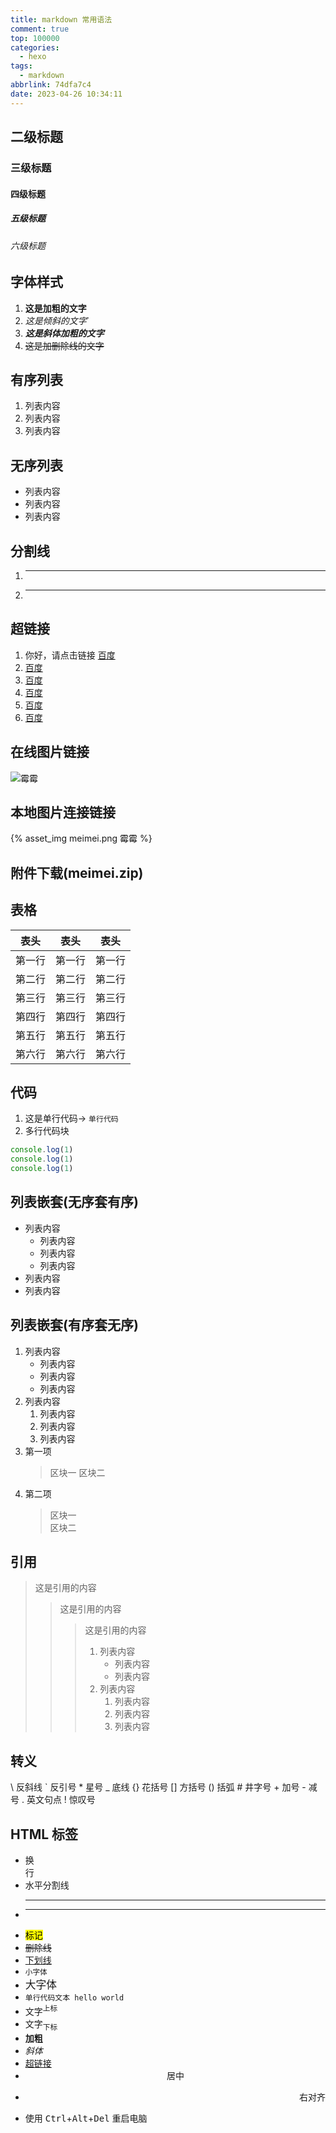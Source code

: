 ```yaml
---
title: markdown 常用语法
comment: true
top: 100000
categories:
  - hexo
tags:
  - markdown
abbrlink: 74dfa7c4
date: 2023-04-26 10:34:11
---
```

## 二级标题
### 三级标题
#### 四级标题
##### 五级标题
###### 六级标题

## 字体样式

1. **这是加粗的文字**
2. _这是倾斜的文字_`
3. **_这是斜体加粗的文字_**
4. ~~这是加删除线的文字~~

## 有序列表

1. 列表内容
2. 列表内容
3. 列表内容

## 无序列表

- 列表内容
- 列表内容
- 列表内容

## 分割线

1. ***
2. ***

## 超链接

1. 你好，请点击链接 [百度](http://baidu.com)
1. [百度](http://baidu.com)
1. [百度](http://baidu.com)
1. [百度](http://baidu.com)
1. [百度](http://baidu.com)
1. [百度](http://baidu.com)

## 在线图片链接
![霉霉](https://gimg2.baidu.com/image_search/src=http%3A%2F%2Fc-ssl.duitang.com%2Fuploads%2Fitem%2F201502%2F09%2F20150209171221_uFkTa.jpeg&refer=http%3A%2F%2Fc-ssl.duitang.com&app=2002&size=f9999,10000&q=a80&n=0&g=0n&fmt=auto?sec=1685866238&t=442c26597b5dc85fbb2fff987f95d4b4)

## 本地图片连接链接
{% asset_img meimei.png 霉霉 %}

## <a class="attachment" name="meimei.zip">附件下载(meimei.zip)</a>
## 表格

| 表头   | 表头   | 表头   |
| ------ | ------ | ------ |
| 第一行 | 第一行 | 第一行 |
| 第二行 | 第二行 | 第二行 |
| 第三行 | 第三行 | 第三行 |
| 第四行 | 第四行 | 第四行 |
| 第五行 | 第五行 | 第五行 |
| 第六行 | 第六行 | 第六行 |

## 代码
1. 这是单行代码-> `单行代码`
2. 多行代码块

```javaScript
console.log(1)
console.log(1)
console.log(1)
```

## 列表嵌套(无序套有序)

- 列表内容
  - 列表内容
  - 列表内容
  - 列表内容
- 列表内容
- 列表内容

## 列表嵌套(有序套无序)

1. 列表内容
   - 列表内容
   - 列表内容
   - 列表内容
2. 列表内容
   1. 列表内容
   2. 列表内容
   3. 列表内容
3. 第一项
   > 区块一
   > 区块二
4. 第二项
   > 区块一  
   > 区块二

## 引用

> 这是引用的内容
>
> > 这是引用的内容
> >
> > > 这是引用的内容
> > >
> > > 1. 列表内容
> > >    - 列表内容
> > >    - 列表内容
> > > 2. 列表内容
> > >    1. 列表内容
> > >    2. 列表内容
> > >    3. 列表内容

## 转义

\\ 反斜线
\` 反引号 \* 星号
\_ 底线
\{} 花括号
\[] 方括号
\() 括弧
\# 井字号
\+ 加号
\- 减号
\. 英文句点
\! 惊叹号


## HTML 标签

- 换<br/>行
- 水平分割线<hr/>
- ***
- <mark>标记</mark>
- <del>删除线</del>
- <u>下划线</u>
- <small>小字体</small>
- <big>大字体</big>
- <code>单行代码文本 hello world</code>
- 文字<sup>上标</sup>
- 文字<sub>下标</sub>
- <b>加粗</b>
- <i>斜体</i>
- <a href="http://www.baidu.com" target="_blank">超链接</a>
- <center>居中</center>
- <p align=right>右对齐</p>
- 使用 <kbd>Ctrl</kbd>+<kbd>Alt</kbd>+<kbd>Del</kbd> 重启电脑
